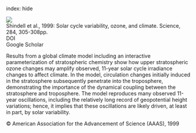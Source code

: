 index: hide

<div class="Citation">
    <div class="Citation-thumb CitationThumb-linked"  data-href="https://doi.org/10.1126/science.284.5412.305">
      <img src="https://static.claimspace.cloud/climate-study-static/refs/thumbs/10/Shindell_et_al_1999-thumb.png" />
    </div>

  <div class="Citation-body">
    <div class="Citation-text">Shindell et al., 1999: Solar cycle variability, ozone, and climate. <span class="Article-journal">Science, </span><span class="Article-volume">284, </span>305-308pp.</div>
    <div class="Citation-links">
      <div class="CitationLink" data-href="https://doi.org/10.1126/science.284.5412.305">
        <div class="CitationLink-icon CitationLink-Doi"></div>
        <div class="CitationLink-text">DOI</div>
      </div>
      <div class="CitationLink" data-href="https://scholar.google.com/scholar?q=10.1126/science.284.5412.305">
        <div class="CitationLink-icon CitationLink-Scholar"></div>
        <div class="CitationLink-text">Google Scholar</div>
      </div>
    </div>
  </div>
</div>

Results from a global climate model including an interactive parameterization of stratospheric chemistry show how upper stratospheric ozone changes may amplify observed, 11-year solar cycle irradiance changes to affect climate. In the model, circulation changes initially induced in the stratosphere subsequently penetrate into the troposphere, demonstrating the importance of the dynamical coupling between the stratosphere and troposphere. The model reproduces many observed 11-year oscillations, including the relatively long record of geopotential height variations; hence, it implies that these oscillations are likely driven, at least in part, by solar variability.

<div class="Citation-copy">
&copy; American Association for the Advancement of Science (AAAS), 1999
</div>